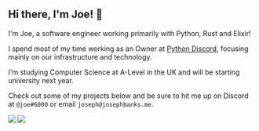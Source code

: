 ## Hi there, I'm Joe! 👋

I'm Joe, a software engineer working primarily with Python, Rust and Elixir!

I spend most of my time working as an Owner at [Python Discord](https://pythondiscord.com/), focusing mainly on our infrastructure and technology.

I'm studying Computer Science at A-Level in the UK and will be starting university next year.

Check out some of my projects below and be sure to hit me up on Discord at `@joe#6000` or email `joseph@josephbanks.me`.

<img align="left" src="https://github-readme-stats.vercel.app/api?username=jb3&count_private=true&line_height=21&show_icons=true&hide_border=true&theme=dracula"/>
<img align="left" src="https://github-readme-stats.vercel.app/api/top-langs/?username=jb3&layout=compact&card_width=250&hide_border=true&theme=dracula"/>
